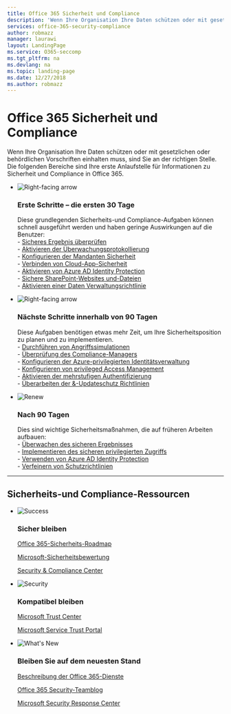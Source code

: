 ```yaml
---
title: Office 365 Sicherheit und Compliance
description: 'Wenn Ihre Organisation Ihre Daten schützen oder mit gesetzlichen oder behördlichen Vorschriften einhalten muss, sind Sie an der richtigen Stelle. Hier erfahren Sie mehr über Sicherheit und Compliance in Office 365'
services: office-365-security-compliance
author: robmazz
manager: laurawi
layout: LandingPage
ms.service: O365-seccomp
ms.tgt_pltfrm: na
ms.devlang: na
ms.topic: landing-page
ms.date: 12/27/2018
ms.author: robmazz
---
```

# <a name="office-365-security-and-compliance"></a>Office 365 Sicherheit und Compliance

Wenn Ihre Organisation Ihre Daten schützen oder mit gesetzlichen oder behördlichen Vorschriften einhalten muss, sind Sie an der richtigen Stelle. Die folgenden Bereiche sind Ihre erste Anlaufstelle für Informationen zu Sicherheit und Compliance in Office 365.

<ul class="cardsF panelContent">
    <li>
        <div class="cardSize">
            <div class="cardPadding">
                <div class="card">
                    <div class="cardImageOuter">
                        <div class="cardImage">
                            <img src="https://docs.microsoft.com/office/media/icons/caret-right-blue.svg" alt="Right-facing arrow" />
                        </div>
                    </div>
                    <div class="cardText">
                        <h3>Erste Schritte – die ersten 30 Tage</h3>
                <p>Diese grundlegenden Sicherheits-und Compliance-Aufgaben können schnell ausgeführt werden und haben geringe Auswirkungen auf die Benutzer: <br> - <a href="office-365-secure-score.md" target="_blank">Sicheres Ergebnis überprüfen</a> <br> - <a href="search-the-audit-log-in-security-and-compliance.md">Aktivieren der Überwachungsprotokollierung</a> <br> - <a href="tenant-wide-setup-for-increased-security.md">Konfigurieren der Mandanten Sicherheit</a> <br> - <a href="https://docs.microsoft.com/cloud-app-security/connect-office-365-to-microsoft-cloud-app-security">Verbinden von Cloud-App-Sicherheit</a> <br> - <a href="https://docs.microsoft.com/azure/active-directory/active-directory-identityprotection-enable">Aktivieren von Azure AD Identity Protection</a> <br> - <a href="https://docs.microsoft.com/office365/enterprise/secure-sharepoint-online-sites-and-files">Sichere SharePoint-Websites und-Dateien</a> <br> - <a href="configure-supervision-policies.md">Aktivieren einer Daten Verwaltungsrichtlinie</a> </p>
                    </div>
                </div>
            </div>
        </div>
    </li>
    <li>
        <div class="cardSize">
            <div class="cardPadding">
                <div class="card">
                    <div class="cardImageOuter">
                        <div class="cardImage">
                            <img src="https://docs.microsoft.com/office/media/icons/caret-right-blue.svg" alt="Right-facing arrow" />
                        </div>
                    </div>
                    <div class="cardText">
                        <h3>Nächste Schritte innerhalb von 90 Tagen</h3>
                        <p>Diese Aufgaben benötigen etwas mehr Zeit, um Ihre Sicherheitsposition zu planen und zu implementieren. <br> - <a href="attack-simulator.md">Durchführen von Angriffssimulationen</a> <br> - <a href="meet-data-protection-and-regulatory-reqs-using-microsoft-cloud.md">Überprüfung des Compliance-Managers</a> <br> - <a href="https://docs.microsoft.com/azure/active-directory/privileged-identity-management/pim-configure">Konfigurieren der Azure-privilegierten Identitätsverwaltung</a> <br> - <a href="privileged-access-management-configuration.md">Konfigurieren von privileged Access Management</a>  <br> - <a href="https://docs.microsoft.com/azure/active-directory/authentication/concept-mfa-howitworks">Aktivieren der mehrstufigen Authentifizierung</a> <br> - <a href="protect-against-threats.md">Überarbeiten der &-Updateschutz Richtlinien</a> </p>
                    </div>
                </div>
            </div>
        </div>
    </li>
    <li>
        <div class="cardSize">
            <div class="cardPadding">
                <div class="card">
                    <div class="cardImageOuter">
                        <div class="cardImage">
                            <img src="https://docs.microsoft.com/office/media/icons/renew.svg" alt="Renew" />
                        </div>
                    </div>
                    <div class="cardText">
                        <h3>Nach 90 Tagen</h3>
                        <p>Dies sind wichtige Sicherheitsmaßnahmen, die auf früheren Arbeiten aufbauen:<br>
                        - <a href="office-365-secure-score.md" target="_blank">Überwachen des sicheren Ergebnisses</a><br>
                        - <a href="https://docs.microsoft.com/windows-server/identity/securing-privileged-access/securing-privileged-access">Implementieren des sicheren privilegierten Zugriffs</a><br>
                        - <a href="https://docs.microsoft.com/azure/active-directory/active-directory-identityprotection">Verwenden von Azure AD Identity Protection</a><br>
                        - <a href="protect-against-threats.md">Verfeinern von Schutzrichtlinien</a><br></p>
                    </div>
                </div>
            </div>
        </div>
    </li>
</ul>

<hr>
<h2>Sicherheits-und Compliance-Ressourcen</h2>

<ul class="panelContent cardsF">
    <li>
        <div class="cardSize">
            <div class="cardPadding">
                <div class="card">
                    <div class="cardImageOuter">
                        <div class="cardImage">
                            <img src="https://docs.microsoft.com/office/media/icons/success-blue.svg" alt="Success" data-linktype="external">
                        </div>
                    </div>
                    <div class="cardText">
                        <h3>Sicher bleiben</h3>
                        <p><a href="security-roadmap.md">Office 365-Sicherheits-Roadmap</a></p>
                        <p><a href="office-365-secure-score.md" target="_blank">Microsoft-Sicherheitsbewertung</a></p>
                        <p><a href="https://protection.office.com" target="_blank">Security & Compliance Center</a></p>
                    </div>
                </div>
            </div>
        </div>
    </li>
    <li>
        <div class="cardSize">
            <div class="cardPadding">
                <div class="card">
                    <div class="cardImageOuter">
                        <div class="cardImage">
                            <img src="https://docs.microsoft.com/office/media/icons/security-blue.svg" alt="Security" data-linktype="external">
                        </div>
                    </div>
                    <div class="cardText">
                        <h3>Kompatibel bleiben</h3>
                        <p><a href="https://www.microsoft.com/trustcenter" target="_blank">Microsoft Trust Center</a></p>
                        <p><a href="https://servicetrust.microsoft.com" target="_blank">Microsoft Service Trust Portal</a></p>
                    </div>
                </div>
            </div>
        </div>
    </li>
    <li>
        <div class="cardSize">
            <div class="cardPadding">
                <div class="card">
                    <div class="cardImageOuter">
                        <div class="cardImage">
                            <img src="https://docs.microsoft.com/office/media/icons/whats-new-megaphone-blue.svg" alt="What's New" data-linktype="external">
                        </div>
                    </div>
                    <div class="cardText">
                        <h3>Bleiben Sie auf dem neuesten Stand</h3>
                        <p><a href="https://docs.microsoft.com/office365/servicedescriptions/office-365-service-descriptions-technet-library" target="_blank">Beschreibung der Office 365-Dienste</a></p>
                        <p><a href="https://blogs.technet.microsoft.com/office365security" target="_blank">Office 365 Security-Teamblog</a></p>
                        <p><a href="https://www.microsoft.com/msrc" target="_blank">Microsoft Security Response Center</a></p>
                    </div>
                </div>
            </div>
        </div>
    </li>
</ul>